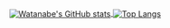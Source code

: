 <a href="https://github-readme-stats.vercel.app/api?username=watanabe-tsubasa&count_private=true&show_icons=true&theme=dracula">
  <img align="center" src="https://github-readme-stats.vercel.app/api?username=watanabe-tsubasa&count_private=true&show_icons=true&theme=dracula" alt="Watanabe's GitHub stats" />
</a>
<a href="https://github-readme-stats.vercel.app/api/top-langs/?username=watanabe-tsubasa">
  <img align="center" src="https://github-readme-stats.vercel.app/api/top-langs/?username=watanabe-tsubasa" alt="Top Langs" />
</a>

